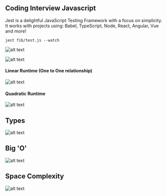 ## Coding Interview Javascript

Jest is a delightful JavaScript Testing Framework with a focus on simplicity.
It works with projects using: Babel, TypeScript, Node, React, Angular, Vue and more!

```
jest fib/test.js --watch
```

![alt text](https://i.imgur.com/kAN6gIA.png)

![alt text](https://i.imgur.com/c87H5Rb.png)

#### Linear Runtime (One to One relationship)
![alt text](https://i.imgur.com/nm1TemU.png)

#### Quadratic Runtime
![alt text](https://i.imgur.com/okcyMXW.png)

## Types
![alt text](https://i.imgur.com/y1m3E0x.png)

## Big 'O'
![alt text](https://i.imgur.com/3nURDjh.png)

## Space Complexity
![alt text](https://i.imgur.com/tEkM6AK.png)